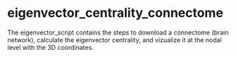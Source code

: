 # eigenvector_centrality_connectome

The eigenvector_script contains the steps to download a connectome (brain network), calculate the eigenvector centrality, and vizualize it at the nodal level with the 3D coordinates.
